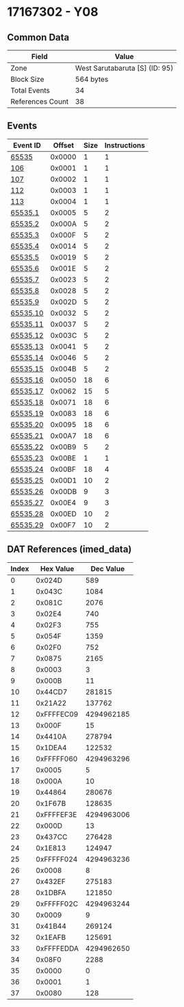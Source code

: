 # 17167302 - Y08

## Common Data

| Field            | Value                          |
|------------------|--------------------------------|
| Zone             | West Sarutabaruta [S] (ID: 95) |
| Block Size       | 564 bytes                      |
| Total Events     | 34                             |
| References Count | 38                             |

## Events

| Event ID                  | Offset   |   Size |   Instructions |
|---------------------------|----------|--------|----------------|
| [65535](./65535.md)       | 0x0000   |      1 |              1 |
| [106](./106.md)           | 0x0001   |      1 |              1 |
| [107](./107.md)           | 0x0002   |      1 |              1 |
| [112](./112.md)           | 0x0003   |      1 |              1 |
| [113](./113.md)           | 0x0004   |      1 |              1 |
| [65535.1](./65535.1.md)   | 0x0005   |      5 |              2 |
| [65535.2](./65535.2.md)   | 0x000A   |      5 |              2 |
| [65535.3](./65535.3.md)   | 0x000F   |      5 |              2 |
| [65535.4](./65535.4.md)   | 0x0014   |      5 |              2 |
| [65535.5](./65535.5.md)   | 0x0019   |      5 |              2 |
| [65535.6](./65535.6.md)   | 0x001E   |      5 |              2 |
| [65535.7](./65535.7.md)   | 0x0023   |      5 |              2 |
| [65535.8](./65535.8.md)   | 0x0028   |      5 |              2 |
| [65535.9](./65535.9.md)   | 0x002D   |      5 |              2 |
| [65535.10](./65535.10.md) | 0x0032   |      5 |              2 |
| [65535.11](./65535.11.md) | 0x0037   |      5 |              2 |
| [65535.12](./65535.12.md) | 0x003C   |      5 |              2 |
| [65535.13](./65535.13.md) | 0x0041   |      5 |              2 |
| [65535.14](./65535.14.md) | 0x0046   |      5 |              2 |
| [65535.15](./65535.15.md) | 0x004B   |      5 |              2 |
| [65535.16](./65535.16.md) | 0x0050   |     18 |              6 |
| [65535.17](./65535.17.md) | 0x0062   |     15 |              5 |
| [65535.18](./65535.18.md) | 0x0071   |     18 |              6 |
| [65535.19](./65535.19.md) | 0x0083   |     18 |              6 |
| [65535.20](./65535.20.md) | 0x0095   |     18 |              6 |
| [65535.21](./65535.21.md) | 0x00A7   |     18 |              6 |
| [65535.22](./65535.22.md) | 0x00B9   |      5 |              2 |
| [65535.23](./65535.23.md) | 0x00BE   |      1 |              1 |
| [65535.24](./65535.24.md) | 0x00BF   |     18 |              4 |
| [65535.25](./65535.25.md) | 0x00D1   |     10 |              2 |
| [65535.26](./65535.26.md) | 0x00DB   |      9 |              3 |
| [65535.27](./65535.27.md) | 0x00E4   |      9 |              3 |
| [65535.28](./65535.28.md) | 0x00ED   |     10 |              2 |
| [65535.29](./65535.29.md) | 0x00F7   |     10 |              2 |

## DAT References (imed_data)

|   Index | Hex Value   |   Dec Value |
|---------|-------------|-------------|
|       0 | 0x024D      |         589 |
|       1 | 0x043C      |        1084 |
|       2 | 0x081C      |        2076 |
|       3 | 0x02E4      |         740 |
|       4 | 0x02F3      |         755 |
|       5 | 0x054F      |        1359 |
|       6 | 0x02F0      |         752 |
|       7 | 0x0875      |        2165 |
|       8 | 0x0003      |           3 |
|       9 | 0x000B      |          11 |
|      10 | 0x44CD7     |      281815 |
|      11 | 0x21A22     |      137762 |
|      12 | 0xFFFFEC09  |  4294962185 |
|      13 | 0x000F      |          15 |
|      14 | 0x4410A     |      278794 |
|      15 | 0x1DEA4     |      122532 |
|      16 | 0xFFFFF060  |  4294963296 |
|      17 | 0x0005      |           5 |
|      18 | 0x000A      |          10 |
|      19 | 0x44864     |      280676 |
|      20 | 0x1F67B     |      128635 |
|      21 | 0xFFFFEF3E  |  4294963006 |
|      22 | 0x000D      |          13 |
|      23 | 0x437CC     |      276428 |
|      24 | 0x1E813     |      124947 |
|      25 | 0xFFFFF024  |  4294963236 |
|      26 | 0x0008      |           8 |
|      27 | 0x432EF     |      275183 |
|      28 | 0x1DBFA     |      121850 |
|      29 | 0xFFFFF02C  |  4294963244 |
|      30 | 0x0009      |           9 |
|      31 | 0x41B44     |      269124 |
|      32 | 0x1EAFB     |      125691 |
|      33 | 0xFFFFEDDA  |  4294962650 |
|      34 | 0x08F0      |        2288 |
|      35 | 0x0000      |           0 |
|      36 | 0x0001      |           1 |
|      37 | 0x0080      |         128 |
